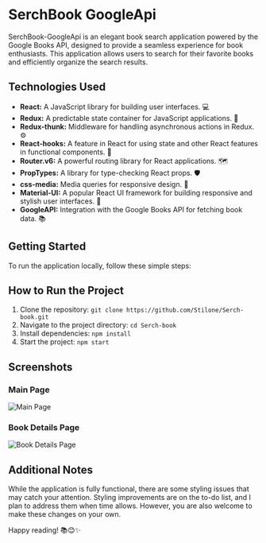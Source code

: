 # SerchBook GoogleApi

SerchBook-GoogleApi is an elegant book search application powered by the Google Books API, designed to provide a seamless experience for book enthusiasts. This application allows users to search for their favorite books and efficiently organize the search results.

## Technologies Used
- **React:** A JavaScript library for building user interfaces. 💻
- **Redux:** A predictable state container for JavaScript applications. 🔄
- **Redux-thunk:** Middleware for handling asynchronous actions in Redux. ⚙️
- **React-hooks:** A feature in React for using state and other React features in functional components. 🎣
- **Router.v6:** A powerful routing library for React applications. 🗺️
- **PropTypes:** A library for type-checking React props. 🛡️
- **css-media:** Media queries for responsive design. 📱
- **Material-UI:** A popular React UI framework for building responsive and stylish user interfaces. 🎨
- **GoogleAPI:** Integration with the Google Books API for fetching book data. 📚

## Getting Started
To run the application locally, follow these simple steps:

## How to Run the Project

1. Clone the repository: `git clone https://github.com/Stilone/Serch-book.git`
2. Navigate to the project directory: `cd Serch-book`
3. Install dependencies: `npm install`
4. Start the project: `npm start`

## Screenshots
### Main Page
![Main Page](https://github.com/Stilone/SerchBook-GoogleApi/assets/54247765/c1bda649-893c-4254-bb22-fae2d5f34b4b)

### Book Details Page
![Book Details Page](https://github.com/Stilone/SerchBook-GoogleApi/assets/54247765/cf84d57c-2196-4a17-a7b9-4ad447f3aaff)

## Additional Notes
While the application is fully functional, there are some styling issues that may catch your attention. Styling improvements are on the to-do list, and I plan to address them when time allows. However, you are also welcome to make these changes on your own.

Happy reading! 📚😊✨

